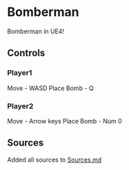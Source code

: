 # Bomberman
Bomberman in UE4!

## Controls
### Player1
Move - WASD
Place Bomb - Q

### Player2
Move - Arrow keys
Place Bomb - Num 0
## Sources
Added all sources to [Sources.md](/Sources.md)